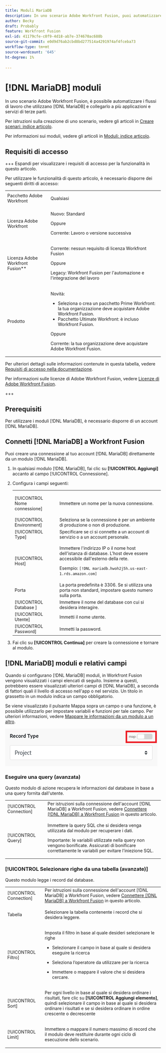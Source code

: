 ```yaml
---
title: Moduli MariaDB
description: In uno scenario Adobe Workfront Fusion, puoi automatizzare i flussi di lavoro che utilizzano  [!DNL MariaDB], nonché collegarli a più applicazioni e servizi di terze parti.
author: Becky
draft: Probably
feature: Workfront Fusion
exl-id: 41179cfe-c0f9-4d18-ab7e-374670ac688b
source-git-commit: e0d9d76ab2cbd8bd277514a4291974af4fceba73
workflow-type: tm+mt
source-wordcount: '645'
ht-degree: 1%

---
```


# [!DNL MariaDB] moduli

In uno scenario Adobe Workfront Fusion, è possibile automatizzare i flussi di lavoro che utilizzano [!DNL MariaDB] e collegarlo a più applicazioni e servizi di terze parti.

Per istruzioni sulla creazione di uno scenario, vedere gli articoli in [Creare scenari: indice articolo](/help/workfront-fusion/create-scenarios/create-scenarios-toc.md).

Per informazioni sui moduli, vedere gli articoli in [Moduli: indice articolo](/help/workfront-fusion/references/modules/modules-toc.md).

## Requisiti di accesso

+++ Espandi per visualizzare i requisiti di accesso per la funzionalità in questo articolo.

Per utilizzare le funzionalità di questo articolo, è necessario disporre dei seguenti diritti di accesso:

<table style="table-layout:auto">
 <col> 
 <col> 
 <tbody> 
  <tr> 
   <td role="rowheader">Pacchetto Adobe Workfront</td> 
   <td> <p>Qualsiasi</p> </td> 
  </tr> 
  <tr data-mc-conditions=""> 
   <td role="rowheader">Licenza Adobe Workfront</td> 
   <td> <p>Nuovo: Standard</p><p>Oppure</p><p>Corrente: Lavoro o versione successiva</p> </td> 
  </tr> 
  <tr> 
   <td role="rowheader">Licenza Adobe Workfront Fusion**</td> 
   <td>
   <p>Corrente: nessun requisito di licenza Workfront Fusion</p>
   <p>Oppure</p>
   <p>Legacy: Workfront Fusion per l'automazione e l'integrazione del lavoro </p>
   </td> 
  </tr> 
  <tr> 
   <td role="rowheader">Prodotto</td> 
   <td>
   <p>Novità:</p> <ul><li>Seleziona o crea un pacchetto Prime Workfront: la tua organizzazione deve acquistare Adobe Workfront Fusion.</li><li>Pacchetto Ultimate Workfront: è incluso Workfront Fusion.</li></ul>
   <p>Oppure</p>
   <p>Corrente: la tua organizzazione deve acquistare Adobe Workfront Fusion.</p>
   </td> 
  </tr>
 </tbody> 
</table>

Per ulteriori dettagli sulle informazioni contenute in questa tabella, vedere [Requisiti di accesso nella documentazione](/help/workfront-fusion/references/licenses-and-roles/access-level-requirements-in-documentation.md).

Per informazioni sulle licenze di Adobe Workfront Fusion, vedere [Licenze di Adobe Workfront Fusion](/help/workfront-fusion/set-up-and-manage-workfront-fusion/licensing-operations-overview/license-automation-vs-integration.md).

+++

## Prerequisiti

Per utilizzare i moduli [!DNL MariaDB], è necessario disporre di un account [!DNL MariaDB].

## Connetti [!DNL MariaDB] a Workfront Fusion

Puoi creare una connessione al tuo account [!DNL MariaDB] direttamente da un modulo [!DNL MariaDB].

1. In qualsiasi modulo [!DNL MariaDB], fai clic su **[!UICONTROL Aggiungi]** accanto al campo [!UICONTROL Connessione].
1. Configura i campi seguenti:

   <table style="table-layout:auto"> 
    <col> 
    <col> 
    <tbody> 
     <tr> 
      <td role="rowheader"> <p>[!UICONTROL Nome connessione]</p> </td> 
      <td> <p>Immettere un nome per la nuova connessione.</p> </td> 
     </tr> 
        <tr>
        <td role="rowheader">[!UICONTROL Environment]</td>
        <td>Seleziona se la connessione è per un ambiente di produzione o non di produzione.</td>
        </tr>
        <tr>
        <td role="rowheader">[!UICONTROL Type]</td>
        <td>Specificare se ci si connette a un account di servizio o a un account personale.</td>
        </tr>
     <tr> 
      <td role="rowheader">[!UICONTROL Host]</td> 
      <td> <p>Immettere l'indirizzo IP o il nome host dell'istanza di database. L'host deve essere accessibile dall'esterno della rete.</p> <p>Esempio: <code>[!DNL mariadb.hwoh2j5h.us-east-1.rds.amazon.com]</code></p> </td> 
     </tr> 
     <tr> 
      <td role="rowheader">Porta </td> 
      <td>La porta predefinita è 3306. Se si utilizza una porta non standard, impostare questo numero sulla porta. </td> 
     </tr> 
     <tr> 
      <td role="rowheader">[!UICONTROL Database &#x200B;]</td> 
      <td>Immettere il nome del database con cui si desidera interagire.</td> 
     </tr> 
     <tr> 
      <td role="rowheader">[!UICONTROL Utente]</td> 
      <td>Immetti il nome utente.</td> 
     </tr> 
     <tr> 
      <td role="rowheader">[!UICONTROL Password]</td> 
      <td>Immetti la password.</td> 
     </tr> 
    </tbody> 
   </table>

1. Fai clic su **[!UICONTROL Continua]** per creare la connessione e tornare al modulo.

## [!DNL MariaDB] moduli e relativi campi

Quando si configurano [!DNL MariaDB] moduli, in Workfront Fusion vengono visualizzati i campi elencati di seguito. Insieme a questi, potrebbero essere visualizzati ulteriori campi di [!DNL MariaDB], a seconda di fattori quali il livello di accesso nell&#39;app o nel servizio. Un titolo in grassetto in un modulo indica un campo obbligatorio.

Se viene visualizzato il pulsante Mappa sopra un campo o una funzione, è possibile utilizzarlo per impostare variabili e funzioni per tale campo. Per ulteriori informazioni, vedere [Mappare le informazioni da un modulo a un altro](/help/workfront-fusion/create-scenarios/map-data/map-data-from-one-to-another.md).

![Attiva/Disattiva mappa](/help/workfront-fusion/references/apps-and-modules/assets/map-toggle-350x74.png)

### Eseguire una query (avanzata)

Questo modulo di azione recupera le informazioni dal database in base a una query fornita dall&#39;utente.

<table style="table-layout:auto"> 
 <col> 
 <col> 
 <tbody> 
  <tr> 
   <td role="rowheader">[!UICONTROL Connection]</td> 
   <td>Per istruzioni sulla connessione dell'account [!DNL MariaDB] a Workfront Fusion, vedere <a href="#connect-mariadb-to-workfront-fusion" class="MCXref xref">Connettere [!DNL MariaDB] a Workfront Fusion</a> in questo articolo.</td> 
  </tr> 
  <tr> 
   <td role="rowheader">[!UICONTROL Query]</td> 
   <td> <p>Immettere la query SQL che si desidera venga utilizzata dal modulo per recuperare i dati.</p> <p>Importante: le variabili utilizzate nella query non vengono bonificate. Assicurati di bonificare correttamente le variabili per evitare l’iniezione SQL.</p> </td> 
  </tr> 
 </tbody> 
</table>

### [!UICONTROL Selezionare righe da una tabella (avanzate)]

Questo modulo legge i record dal database.

<table style="table-layout:auto"> 
 <col> 
 <col> 
 <tbody> 
  <tr> 
   <td role="rowheader">[!UICONTROL Connection]</td> 
   <td>Per istruzioni sulla connessione dell'account [!DNL MariaDB] a Workfront Fusion, vedere <a href="#connect-mariadb-to-workfront-fusion" class="MCXref xref">Connettere [!DNL MariaDB] a Workfront Fusion</a> in questo articolo.</td> 
  </tr> 
  <tr> 
   <td role="rowheader">Tabella </td> 
   <td> <p>Selezionare la tabella contenente i record che si desidera leggere.</p> </td> 
  </tr> 
  <tr> 
   <td role="rowheader">[!UICONTROL Filtro]</td> 
   <td> <p>Imposta il filtro in base al quale desideri selezionare le righe</p> 
    <ul> 
     <li> <p>Selezionare il campo in base al quale si desidera eseguire la ricerca</p> </li> 
     <li> <p>Seleziona l’operatore da utilizzare per la ricerca</p> </li> 
     <li> <p>Immettere o mappare il valore che si desidera cercare.</p> </li> 
    </ul> </td> 
  </tr> 
  <tr> 
   <td role="rowheader">[!UICONTROL Sort] </td> 
   <td> <p>Per ogni livello in base al quale si desidera ordinare i risultati, fare clic su <strong>[!UICONTROL Aggiungi elemento]</strong>, quindi selezionare il campo in base al quale si desidera ordinare i risultati e se si desidera ordinare in ordine crescente o decrescente</p> </td> 
  </tr> 
  <tr> 
   <td role="rowheader">[!UICONTROL Limit]</td> 
   <td> <p>Immettere o mappare il numero massimo di record che il modulo deve restituire durante ogni ciclo di esecuzione dello scenario.</p> </td> 
  </tr> 
 </tbody> 
</table>
